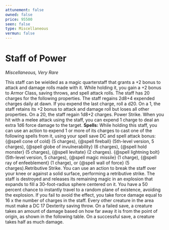 ```yaml
---
attunement: false
owned: false
price: 95500
seen: false
type: Miscellaneous
vermun: false
---
```

# Staff of Power

*Miscellaneous, Very Rare*

This staff can be wielded as a magic quarterstaff that grants a +2 bonus to attack and damage rolls made with it. While holding it, you gain a +2 bonus to Armor Class, saving throws, and spell attack rolls. The staff has 20 charges for the following properties. The staff regains 2d8+4 expended charges daily at dawn. If you expend the last charge, roll a d20. On a 1, the staff retains its +2 bonus to attack and damage roll but loses all other properties. On a 20, the staff regain 1d8+2 charges. Power Strike. When you hit with a melee attack using the staff, you can expend 1 charge to deal an extra 1d6 force damage to the target. **Spells:** While holding this staff, you can use an action to expend 1 or more of its charges to cast one of the following spells from it, using your spell save DC and spell attack bonus: {@spell cone of cold} (5 charges), {@spell fireball} (5th-level version, 5 charges), {@spell globe of invulnerability} (6 charges), {@spell hold monster} (5 charges), {@spell levitate} (2 charges). {@spell lightning bolt} (5th-level version, 5 charges), {@spell magic missile} (1 charge), {@spell ray of enfeeblement} (1 charge), or {@spell wall of force} (5 charges).Retributive Strike. You can use an action to break the staff over your knee or against a solid surface, performing a retributive strike. The staff is destroyed and releases its remaining magic in an explosion that expands to fill a 30-foot-radius sphere centered on it. You have a 50 percent chance to instantly travel to a random plane of existence, avoiding the explosion. If you fail to avoid the effect, you take force damage equal to 16 x the number of charges in the staff. Every other creature in the area must make a DC 17 Dexterity saving throw. On a failed save, a creature takes an amount of damage based on how far away it is from the point of origin, as shown in the following table. On a successful save, a creature takes half as much damage.